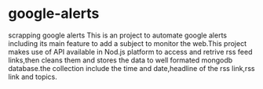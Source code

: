 # google-alerts
scrapping google alerts 
This is an project to automate google alerts including its main feature to add a subject to monitor the web.This project 
makes use of API available in Nod.js platform to access and retrive rss feed links,then cleans them and stores the data to well
formated mongodb database.the collection include the time and date,headline of the rss link,rss link and topics.
